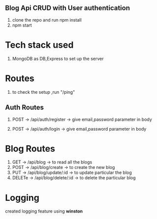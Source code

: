 ## Blog Api CRUD with User authentication 

1) clone the repo and run npm install
2) npm start

# Tech stack used

1) MongoDB as DB,Express to set up the server

# Routes

1) to check the setup ,run "/ping"

## Auth Routes

1) POST -> /api/auth/register -> give email,password parameter in body

2) POST -> /api/auth/login -> give email,password parameter in body 

# Blog Routes

1) GET -> /api/blog -> to read all the blogs
2) POST -> /api/blog/create -> to create the new blog 
3) PUT -> /api/blog/update/:id -> to update particular the blog
4) DELETe -> /api/blog/delete/:id -> to delete the particular blog

# Logging

created logging feature using **winston** 
